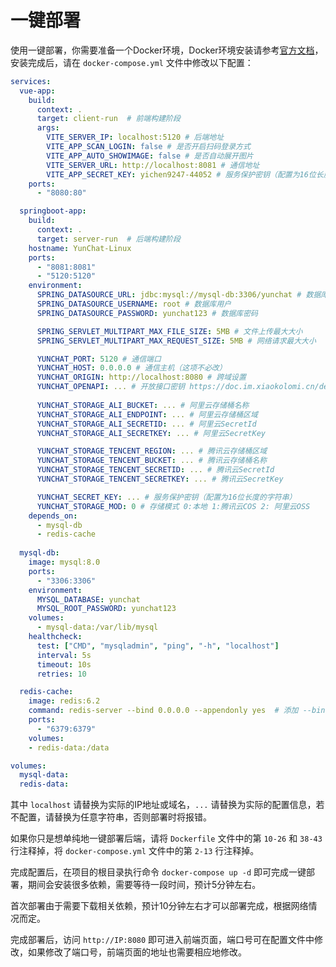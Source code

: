 # 一键部署

使用一键部署，你需要准备一个Docker环境，Docker环境安装请参考[官方文档](https://docs.docker.com/get-docker/)，安装完成后，请在 `docker-compose.yml` 文件中修改以下配置：

```yml
services:
  vue-app:
    build:
      context: .
      target: client-run  # 前端构建阶段
      args:
        VITE_SERVER_IP: localhost:5120 # 后端地址
        VITE_APP_SCAN_LOGIN: false # 是否开启扫码登录方式
        VITE_APP_AUTO_SHOWIMAGE: false # 是否自动展开图片
        VITE_SERVER_URL: http://localhost:8081 # 通信地址
        VITE_APP_SECRET_KEY: yichen9247-44052 # 服务保护密钥（配置为16位长度的字符串）
    ports:
      - "8080:80"

  springboot-app:
    build:
      context: .
      target: server-run  # 后端构建阶段
    hostname: YunChat-Linux
    ports:
      - "8081:8081"
      - "5120:5120"
    environment:
      SPRING_DATASOURCE_URL: jdbc:mysql://mysql-db:3306/yunchat # 数据库连接URL
      SPRING_DATASOURCE_USERNAME: root # 数据库用户
      SPRING_DATASOURCE_PASSWORD: yunchat123 # 数据库密码

      SPRING_SERVLET_MULTIPART_MAX_FILE_SIZE: 5MB # 文件上传最大大小
      SPRING_SERVLET_MULTIPART_MAX_REQUEST_SIZE: 5MB # 网络请求最大大小

      YUNCHAT_PORT: 5120 # 通信端口
      YUNCHAT_HOST: 0.0.0.0 # 通信主机（这项不必改）
      YUNCHAT_ORIGIN: http://localhost:8080 # 跨域设置
      YUNCHAT_OPENAPI: ... # 开放接口密钥 https://doc.im.xiaokolomi.cn/depoly/openapi.html
      
      YUNCHAT_STORAGE_ALI_BUCKET: ... # 阿里云存储桶名称
      YUNCHAT_STORAGE_ALI_ENDPOINT: ... # 阿里云存储桶区域
      YUNCHAT_STORAGE_ALI_SECRETID: ... # 阿里云SecretId
      YUNCHAT_STORAGE_ALI_SECRETKEY: ... # 阿里云SecretKey

      YUNCHAT_STORAGE_TENCENT_REGION: ... # 腾讯云存储桶区域
      YUNCHAT_STORAGE_TENCENT_BUCKET: ... # 腾讯云存储桶名称
      YUNCHAT_STORAGE_TENCENT_SECRETID: ... # 腾讯云SecretId
      YUNCHAT_STORAGE_TENCENT_SECRETKEY: ... # 腾讯云SecretKey

      YUNCHAT_SECRET_KEY: ... # 服务保护密钥（配置为16位长度的字符串）
      YUNCHAT_STORAGE_MOD: 0 # 存储模式 0:本地 1:腾讯云COS 2: 阿里云OSS
    depends_on:
      - mysql-db
      - redis-cache
      
  mysql-db:
    image: mysql:8.0
    ports:
      - "3306:3306"
    environment:
      MYSQL_DATABASE: yunchat
      MYSQL_ROOT_PASSWORD: yunchat123
    volumes:
      - mysql-data:/var/lib/mysql
    healthcheck:
      test: ["CMD", "mysqladmin", "ping", "-h", "localhost"]
      interval: 5s
      timeout: 10s
      retries: 10

  redis-cache:
    image: redis:6.2
    command: redis-server --bind 0.0.0.0 --appendonly yes  # 添加 --bind 0.0.0.0
    ports:
      - "6379:6379"
    volumes:
    - redis-data:/data

volumes:
  mysql-data:
  redis-data:
```

其中 `localhost` 请替换为实际的IP地址或域名，`...` 请替换为实际的配置信息，若不配置，请替换为任意字符串，否则部署时将报错。

如果你只是想单纯地一键部署后端，请将 `Dockerfile` 文件中的第 `10-26` 和 `38-43` 行注释掉，将 `docker-compose.yml` 文件中的第 `2-13` 行注释掉。

完成配置后，在项目的根目录执行命令 `docker-compose up -d` 即可完成一键部署，期间会安装很多依赖，需要等待一段时间，预计5分钟左右。

首次部署由于需要下载相关依赖，预计10分钟左右才可以部署完成，根据网络情况而定。

完成部署后，访问 `http://IP:8080` 即可进入前端页面，端口号可在配置文件中修改，如果修改了端口号，前端页面的地址也需要相应地修改。